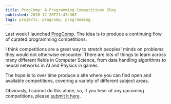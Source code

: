 ```yaml
---
title: ProgComp: A Programming Competitions Blog
published: 2010-12-26T21:47:36Z
tags: projects, progcomp, programming
---
```


Last week I launched [ProgComp](http://progcomp.tumblr.com/). The idea is to produce a continuing flow of curated programming competitions.

I think competitions are a great way to stretch peoples' minds on problems they would not otherwise encounter. There are lots of things to learn across many different fields in Computer Science, from data handling algorithms to neural networks in AI and Physics in games.

The hope is to over time produce a site where you can find open and available competitions, covering a variety of different subject areas.

Obviously, I cannot do this alone, so, if you hear of any upcoming competitions, please [submit it here](http://progcomp.tumblr.com/submit).

